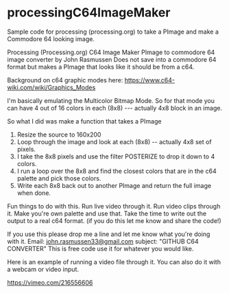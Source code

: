 # processingC64ImageMaker
Sample code for processing (processing.org) to take a PImage and make a Commodore 64 looking image.

Processing (Processing.org) C64 Image Maker
PImage to commodore 64 image converter by John Rasmussen
Does not save into a commodore 64 format but makes a PImage that looks like it should be from a c64.

Background on c64 graphic modes here:
https://www.c64-wiki.com/wiki/Graphics_Modes

I'm basically emulating the Multicolor Bitmap Mode.
So for that mode you can have 4 out of 16 colors in each (8x8) --- actually 4x8 block in an image.

So what I did was make a function that takes a PImage

1.  Resize the source to 160x200
2.  Loop through the image and look at each (8x8) -- actually 4x8 set of pixels.
3.  I take the 8x8 pixels and use the filter POSTERIZE to drop it down to 4 colors.
4.  I run a loop over the 8x8 and find the closest colors that are in the c64 palette and pick those colors.
5.  Write each 8x8 back out to another PImage and return the full image when done.

Fun things to do with this.
Run live video through it.
Run video clips through it.
Make you're own palette and use that.
Take the time to write out the output to a real c64 format. (if you do this let me know and share the code!)

If you use this please drop me a line and let me know what you're doing with it.
Email: john.rasmussen33@gmail.com subject: "GITHUB C64 CONVERTER"
This is free code use it for whatever you would like.

Here is an example of running a video file through it.  You can also do it with a webcam or video input.

https://vimeo.com/216556606
